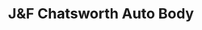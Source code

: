 ---
title: "J&F Chatsworth Auto Body"
url: /larchmont/jandf-chatsworth-auto-body/
shop: car repair
---
